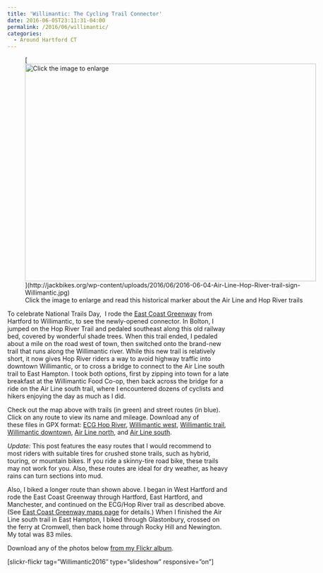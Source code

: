 ```yaml
---
title: 'Willimantic: The Cycling Trail Connector'
date: 2016-06-05T23:11:31-04:00
permalink: /2016/06/willimantic/
categories:
  - Around Hartford CT
---
```

<figure id="attachment_456" aria-describedby="caption-attachment-456" style="width: 660px" class="wp-caption aligncenter">[<img class="size-large wp-image-456" src="http://jackbikes.org/wp-content/uploads/2016/06/2016-06-04-Air-Line-Hop-River-trail-sign-Willimantic-1024x767.jpg" alt="Click the image to enlarge" width="660" height="494" srcset="https://jackbikes.org/wp-content/uploads/2016/06/2016-06-04-Air-Line-Hop-River-trail-sign-Willimantic-1024x767.jpg 1024w, https://jackbikes.org/wp-content/uploads/2016/06/2016-06-04-Air-Line-Hop-River-trail-sign-Willimantic-300x225.jpg 300w, https://jackbikes.org/wp-content/uploads/2016/06/2016-06-04-Air-Line-Hop-River-trail-sign-Willimantic-768x576.jpg 768w" sizes="(max-width: 660px) 100vw, 660px" />](http://jackbikes.org/wp-content/uploads/2016/06/2016-06-04-Air-Line-Hop-River-trail-sign-Willimantic.jpg)<figcaption id="caption-attachment-456" class="wp-caption-text">Click the image to enlarge and read this historical marker about the Air Line and Hop River trails</figcaption></figure>

To celebrate National Trails Day,  I rode the [East Coast Greenway](http://greenway.org) from Hartford to Willimantic, to see the newly-opened connector. In Bolton, I jumped on the Hop River Trail and pedaled southeast along this old railway bed, covered by wonderful shade trees. When this trail ended, I pedaled about a mile on the road west of town, then switched onto the brand-new trail that runs along the Willimantic river. While this new trail is relatively short, it now gives Hop River riders a way to avoid highway traffic into downtown Willimantic, or to cross a bridge to connect to the Air Line south trail to East Hampton. I took both options, first by zipping into town for a late breakfast at the Willimantic Food Co-op, then back across the bridge for a ride on the Air Line south trail, where I encountered dozens of cyclists and hikers enjoying the day as much as I did.

<!-- iframe plugin v.4.4 wordpress.org/plugins/iframe/ -->

Check out the map above with trails (in green) and street routes (in blue). Click on any route to view its name and mileage. Download any of these files in GPX format: [ECG Hop River](https://raw.githubusercontent.com/JackDougherty/bikemapcode/master/routes/ECG-HopRiver-trail.gpx), [Willimantic west](https://raw.githubusercontent.com/JackDougherty/bikemapcode/master/routes/ECG-Willimantic-west-road.gpx), [Willimantic trail](https://raw.githubusercontent.com/JackDougherty/bikemapcode/master/routes/ECG-Willimantic-trail.gpx), [Willimantic downtown](https://raw.githubusercontent.com/JackDougherty/bikemapcode/master/routes/ECG-Willimantic-downtown-road.gpx), [Air Line north](https://raw.githubusercontent.com/JackDougherty/bikemapcode/master/routes/ECG-Willimantic-Airline-north-trail.gpx), and [Air Line south](https://raw.githubusercontent.com/JackDougherty/bikemapcode/master/routes/Airline-south-trail.gpx).

_Update:_ This post features the easy routes that I would recommend to most riders with suitable tires for crushed stone trails, such as hybrid, touring, or mountain bikes. If you ride a skinny-tire road bike, these trails may not work for you. Also, these routes are ideal for dry weather, as heavy rains can turn sections into mud.

Also, I biked a longer route than shown above. I began in West Hartford and rode the East Coast Greenway through Hartford, East Hartford, and Manchester, and continued on the ECG/Hop River trail as described above. (See [East Coast Greenway maps page](http://www.greenway.org/explore/maps) for details.) When I finished the Air Line south trail in East Hampton, I biked through Glastonbury, crossed on the ferry at Cromwell, then back home through Rocky Hill and Newington. My total was 83 miles.

Download any of the photos below [from my Flickr album](https://www.flickr.com/photos/56513965@N06/albums/72157668920125352).

[slickr-flickr tag=&#8221;Willimantic2016&#8243; type=&#8221;slideshow&#8221; responsive=&#8221;on&#8221;]
